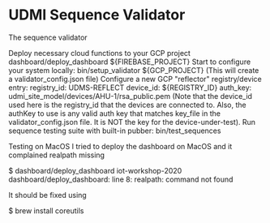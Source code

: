 # UDMI Sequence Validator 
The sequence validator 


Deploy necessary cloud functions to your GCP project
dashboard/deploy_dashboard ${FIREBASE_PROJECT}
Start to configure your system locally:
bin/setup_validator ${GCP_PROJECT}
(This will create a validator_config.json file)
Configure a new GCP "reflector" registry/device entry:
registry_id: UDMS-REFLECT
device_id: ${REGISTRY_ID}
auth_key: udmi_site_model/devices/AHU-1/rsa_public.pem
(Note that the device_id used here is the registry_id that the devices are connected to. Also, the authKey to use is any valid auth key that matches key_file in the validator_config.json file. It is NOT the key for the device-under-test).
Run sequence testing suite with built-in pubber:
bin/test_sequences

Testing on MacOS
I tried to deploy the dashboard on MacOS and it complained realpath missing

$ dashboard/deploy_dashboard iot-workshop-2020
dashboard/deploy_dashboard: line 8: realpath: command not found

It should be fixed using

$ brew install coreutils
